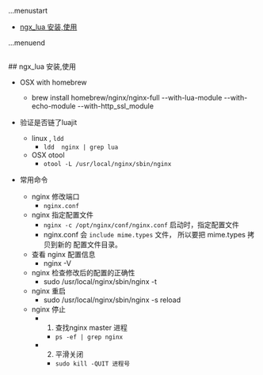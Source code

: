 ...menustart

 - [ngx_lua 安装,使用](#737edafc16acd1a5ff7fa0d34d5860a7)

...menuend


<h2 id="737edafc16acd1a5ff7fa0d34d5860a7"></h2>
## ngx_lua 安装,使用

 - OSX with homebrew 
 	- brew install homebrew/nginx/nginx-full --with-lua-module --with-echo-module --with-http_ssl_module

 - 验证是否链了luajit
 	- linux , `ldd`
 		- `ldd  nginx | grep lua`
 	- OSX otool
 		- `otool -L /usr/local/nginx/sbin/nginx`

 - 常用命令
 	- nginx 修改端口
 		- `nginx.conf`
 	- nginx 指定配置文件
 		- `nginx -c /opt/nginx/conf/nginx.conf` 启动时，指定配置文件	
 		- nginx.conf 会 `include mime.types` 文件， 所以要把 mime.types 拷贝到新的 配置文件目录。
 	- 查看 nginx 配置信息
 		- nginx -V	
 	- nginx 检查修改后的配置的正确性
 		- sudo /usr/local/nginx/sbin/nginx -t
 	- nginx 重启
		- sudo /usr/local/nginx/sbin/nginx -s reload
	- nginx 停止
		- 1. 查找nginx master 进程
			- `ps -ef | grep nginx`
		- 2. 平滑关闭 
			- `sudo kill -QUIT 进程号`		 	